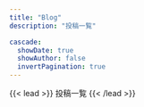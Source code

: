 ```yaml
---
title: "Blog"
description: "投稿一覧"

cascade:
  showDate: true
  showAuthor: false
  invertPagination: true
---
```


{{< lead >}}
投稿一覧
{{< /lead >}}
